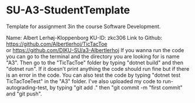 # SU-A3-StudentTemplate
Template for assignment 3in the course Software Development.

Name: Albert Lerhøj-Kloppenborg
KU-ID: zkc306
Link to Github: https://github.com/Albertlerhoj/TicTacToe  
        or      https://github.com/DIKU-SU/a3-Albertlerhoj
If you wanna run the code you can go to the terminal and the directory you are looking for is name
"A3". Then go to the "TicTacToe" folder by typing "dotnet build" and then "dotnet run". If it 
doesn't print anything the code should run fine but if there is an error in the code. You can also
test the code by typing "dotnet test TicTacToeTest" in the "A3" folder. I've also uploaded my code 
to run-autograding-test, by typing "git add ." then "git commit -m "first commit" and "git push".